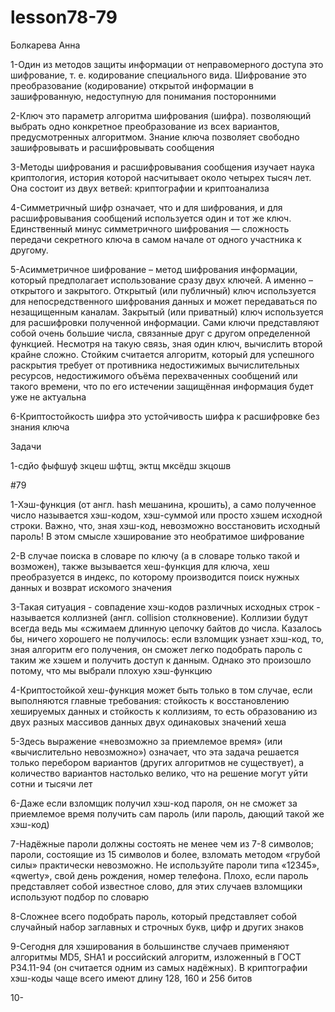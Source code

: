 # lesson78-79
Болкарева Анна

1-Один из методов защиты информации от неправомерного доступа это шифрование, т. е. кодирование специального вида. Шифрование это преобразование (кодирование) открытой информации в зашифрованную, недоступную для понимания посторонними 

2-Ключ это параметр алгоритма шифрования (шифра). позволяющий выбрать одно конкретное преобразование из всех вариантов, предусмотренных алгоритмом. Знание ключа позволяет свободно зашифровывать и расшифровывать сообщения

3-Методы шифрования и расшифровывания сообщения изучает наука криптология, история которой насчитывает около четырех тысяч лет. Она состоит из двух ветвей: криптографии и криптоанализа

4-Симметричный шифр означает, что и для шифрования, и для расшифровывания сообщений используется один и тот же ключ. Единственный минус симметричного шифрования — сложность передачи секретного ключа в самом начале от одного участника к другому.

5-Асимметричное шифрование – метод шифрования информации, который предполагает использование сразу двух ключей. А именно – открытого и закрытого. Открытый (или публичный) ключ используется для непосредственного шифрования данных и может передаваться по незащищенным каналам. Закрытый (или приватный) ключ используется для расшифровки полученной информации. Сами ключи представляют собой очень большие числа, связанные друг с другом определенной функцией. Несмотря на такую связь, зная один ключ, вычислить второй крайне сложно. Стойким считается алгоритм, который для успешного раскрытия требует от противника недостижимых вычислительных ресурсов, недостижимого объёма перехваченных сообщений или такого времени, что по его истечении защищённая информация будет уже не актуальна

6-Криптостойкость шифра это устойчивость шифра к расшифровке без знания ключа

Задачи

1-сдйо фыфшуф зкцеш шфтщ, эктщ мксёдш зкцошв

#79

1-Хэш-функция (от англ. hash мешанина, крошить), а само полученное число называется хэш-кодом, хэш-суммой или просто хэшем исходной строки. Важно, что, зная хэш-код, невозможно восстановить исходный пароль! В этом смысле хэширование это необратимое шифрование

2-В случае поиска в словаре по ключу (а в словаре только такой и возможен), также вызывается хеш-функция для ключа, хеш преобразуется в индекс, по которому производится поиск нужных данных и возврат искомого значения

3-Такая ситуация - совпадение хэш-кодов различных исходных строк - называется коллизней (англ. collision столкновение). Коллизии будут всегда ведь мы «сжимаем длинную цепочку байтов до числа. Казалось бы, ничего хорошего не получилось: если взломщик узнает хэш-код, то, зная алгоритм его получения, он сможет легко подобрать пароль с таким же хэшем и получить доступ к данным. Однако это произошло потому, что мы выбрали плохую хэш-функцию

4-Криптостойкой хеш-функция может быть только в том случае, если выполняются главные требования: стойкость к восстановлению хешируемых данных и стойкость к коллизиям, то есть образованию из двух разных массивов данных двух одинаковых значений хеша

5-Здесь выражение «невозможно за приемлемое время» (или «вычислительно невозможно») означает, что эта задача решается только перебором вариантов (других алгоритмов не существует), а количество вариантов настолько велико, что на решение могут уйти сотни и тысячи лет

6-Даже если взломщик получил хэш-код пароля, он не сможет за приемлемое время получить сам пароль (или пароль, дающий такой же хэш-код)

7-Надёжные пароли должны состоять не менее чем из 7-8 символов; пароли, состоящие из 15 символов и более, взломать методом «грубой силы» практически невозможно. Не используйте пароли типа «12345», «qwerty», свой день рождения, номер телефона. Плохо, если пароль представляет собой известное слово, для этих случаев взломщики используют подбор по словарю

8-Сложнее всего подобрать пароль, который представляет собой случайный набор заглавных и строчных букв, цифр и других знаков

9-Сегодня для хэширования в большинстве случаев применяют алгоритмы MD5, SHA1 и российский алгоритм, изложенный в ГОСТ Р34.11-94 (он считается одним из самых надёжных). В криптографии хэш-коды чаще всего имеют длину 128, 160 и 256 битов

10-
